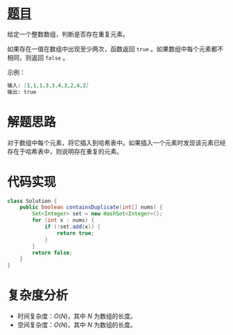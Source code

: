 # [题目](https://leetcode-cn.com/problems/contains-duplicate/)

给定一个整数数组，判断是否存在重复元素。

如果存在一值在数组中出现至少两次，函数返回 `true` 。如果数组中每个元素都不相同，则返回 `false` 。



示例：

```markdown
输入: [1,1,1,3,3,4,3,2,4,2]
输出: true
```



# 解题思路

对于数组中每个元素，将它插入到哈希表中。如果插入一个元素时发现该元素已经存在于哈希表中，则说明存在重复的元素。



# 代码实现

```java
class Solution {
    public boolean containsDuplicate(int[] nums) {
        Set<Integer> set = new HashSet<Integer>();
        for (int x : nums) {
            if (!set.add(x)) {
                return true;
            }
        }
        return false;
    }
}
```



# 复杂度分析

- 时间复杂度：$O(N)$，其中 $N$ 为数组的长度。
- 空间复杂度：$O(N)$，其中 $N$ 为数组的长度。

